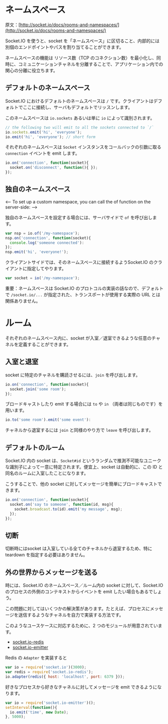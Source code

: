 # ネームスペース

<!--# Namespaces-->

原文：[http://socket.io/docs/rooms-and-namespaces/](http://socket.io/docs/rooms-and-namespaces/)

<!--
Socket.IO allows you to “namespace” your sockets, which essentially means assigning different endpoints or paths.
-->

Socket.IO を使うと、socket を「ネームスペース」に区切ること、内部的には別個のエンドポイントやパスを割り当てることができます。

<!--
This is a useful feature to minimize the number of resources (TCP connections) and at the same time separate concerns within your application by introducing separation between communication channels.
-->

ネームスペースの機能は リソース数（TCP のコネクション数）を最小化し、同時に、コミュニケーションチャネルを分離することで、アプリケーション内での関心の分離に役立ちます。

<!--## Default namespace-->

## デフォルトのネームスペース

<!--
We call the default namespace / and it’s the one Socket.IO clients connect to by default, and the one the server listens to by default.
-->

Socket.IO におけるデフォルトのネームスペースは `/` です。クライアントはデフォルトでここに接続し、サーバもデフォルトでリッスンします。

<!--
This namespace is identified by io.sockets or simply io:
-->

このネームスペースは `io.sockets` あるいは単に `io` によって識別されます。

```javascript
// the following two will emit to all the sockets connected to `/`
io.sockets.emit('hi', 'everyone');
io.emit('hi', 'everyone'); // short form
```

<!--
Each namespace emits a connection event that receives each Socket instance as a parameter
-->

それぞれのネームスペースは `Socket` インスタンスをコールバックの引数に取る `connection` イベントを emit します。

```javascript
io.on('connection', function(socket){
  socket.on('disconnect', function(){ });
});
```

<!--## Custom namespaces-->

## 独自のネームスペース

<--
To set up a custom namespace, you can call the of function on the server-side:
-->

独自のネームスペースを設定する場合には、サーバサイドで `of` を呼び出します。

```javascript
var nsp = io.of('/my-namespace');
nsp.on('connection', function(socket){
  console.log('someone connected'):
});
nsp.emit('hi', 'everyone!');
```

<!--
On the client side, you tell Socket.IO client to connect to that namespace:
-->

クライアントサイドでは、そのネームスペースに接続するようSocket.IO のクライアントに指定してやります。

```javascript
var socket = io('/my-namespace');
```

<!--
Important note: The namespace is an implementation detail of the Socket.IO protocol, and is not related to the actual URL of the underlying transport, which defaults to /socket.io/….
-->

重要：ネームスペースは Socket.IO のプロトコルの実装の話なので、デフォルトで `/socket.io/...` が指定された、トランスポートが使用する実際の URL とは関係ありません。

<!--## Rooms-->

# ルーム

<!--
Within each namespace, you can also define arbitrary channels that sockets can join and leave.
-->

それぞれのネームスペース内に、socket が入室／退室できるような任意のチャネルを定義することができます。

<!--## Joining and leaving-->

## 入室と退室

<!--
You can call join to subscribe the socket to a given channel:
-->

socket に特定のチャネルを購読させるには、`join` を呼び出します。

```javascript
io.on('connection', function(socket){
  socket.join('some room');
});
```

<!--
And then simply use to or in (they are the same) when broadcasting or emitting:
-->

ブロードキャストしたり emit する場合には `to` や `in` （両者は同じものです）を用います。

```javascript
io.to('some room').emit('some event'):
```

<!--
To leave a channel you call leave in the same fashion as join.
-->

チャネルから退室するには `join` と同様のやり方で `leave` を呼び出します。

<!--## Default room-->

## デフォルトのルーム

<!--
Each Socket in Socket.IO is identified by a random, unguessable, unique identifier Socket#id. For your convenience, each socket automatically joins a room identified by this id.
-->

Socket.IO 内の socket は、`Socket#id` というランダムで推測不可能なユニークな識別子によって一意に特定されます。便宜上、socket は自動的に、この ID と同名のルームに入室したことになります。

<!--
This makes it easy to broadcast messages to other sockets:
-->

こうすることで、他の socket に対してメッセージを簡単にブロードキャストできます。

```javascript
io.on('connection', function(socket){
  socket.on('say to someone', function(id, msg){
    socket.broadcast.to(id).emit('my message', msg);
  });
});
```

<!--## Disconnection-->

## 切断

<!--
Upon disconnection, sockets leave all the channels they were part of automatically, and no specially teardown is needed on your part.
-->

切断時にはsocket は入室している全てのチャネルから退室するため、特に teardown を指定する必要はありません。

<!--## Sending messages from the outside-world-->

## 外の世界からメッセージを送る

<!--
In some cases, you might want to emit events to sockets in Socket.IO namespaces / rooms from outside the context of your Socket.IO processes.
-->

時には、Socket.IO のネームスペース／ルーム内の socket に対して、Socket.IO のプロセスの外側のコンテキストからイベントを emit したい場合もあるでしょう。

<!--
There’s several ways to tackle this problem, like implementing your own channel to send messages into the process.
-->

この問題に対してはいくつかの解決策があります。たとえば、プロセスにメッセージを送信するようなチャネルを自力で実装する方法です。

<!--
To facilitate this use case, we created two modules:
-->

このようなユースケースに対応するために、2 つのモジュールが用意されています。

- [socket.io-redis](https://github.com/automattic/socket.io-redis)
- [socket.io-emitter](https://github.com/automattic/socket.io-emitter)

<!--
By implementing the Redis Adapter:
-->

Redis の `Adapter` を実装すると

```javascript
var io = require('socket.io')(3000);
var redis = require('socket.io-redis');
io.adapter(redis({ host: 'localhost', port: 6379 }));
```

<!--
you can then emit messages from any other process to any channel
-->

好きなプロセスから好きなチャネルに対してメッセージを emit できるようになります。

```javascript
var io = require('socket.io-emitter')();
setInterval(function(){
  io.emit('time', new Date);
}, 5000);
```
